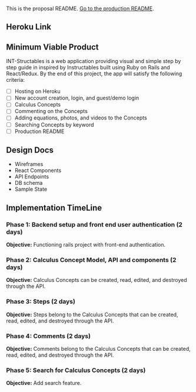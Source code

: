 This is the proposal README. [Go to the production README](https://github.com/idannyou/int_structables).

## Heroku Link

## Minimum Viable Product

  INT-Structables is a web application providing visual and simple step by step guide in inspired by Instructables built using Ruby on Rails and React/Redux. By the end of this project, the app will satisfy the following criteria:

  - [ ] Hosting on Heroku
  - [ ] New account creation, login, and guest/demo login
  - [ ] Calculus Concepts
  - [ ] Commenting on the Concepts
  - [ ] Adding equations, photos, and videos to the Concepts
  - [ ] Searching Concepts by keyword
  - [ ] Production README

## Design Docs
* Wireframes
* React Components
* API Endpoints
* DB schema
* Sample State

## Implementation TimeLine

### Phase 1: Backend setup and front end user authentication (2 days)

**Objective:** Functioning rails project with front-end authentication.

### Phase 2: Calculus Concept Model, API and components (2 days)

**Objective:** Calculus Concepts can be created, read, edited, and destroyed through the API.

### Phase 3: Steps (2 days)

**Objective:** Steps belong to the Calculus Concepts that can be created, read, edited, and destroyed through the API.

### Phase 4: Comments (2 days)

**Objective:** Comments belong to the Calculus Concepts that can be created, read, edited, and destroyed through the API.

### Phase 5: Search for Calculus Concepts (2 days)

**Objective:** Add search feature.
